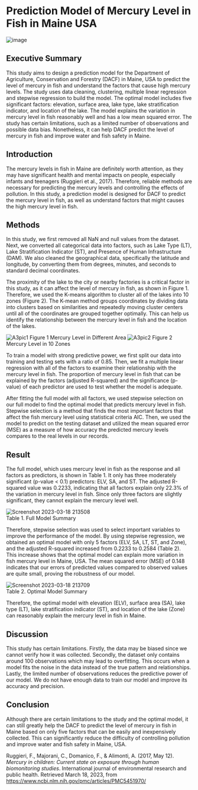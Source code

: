 # Prediction Model of Mercury Level in Fish in Maine USA
![image](https://user-images.githubusercontent.com/100692852/226152707-5cef2643-de1d-478f-9ace-71f73804c928.png)

## Executive Summary

This study aims to design a prediction model for the Department of Agriculture, Conservation and Forestry (DACF) in Maine, USA to predict the level of mercury in fish and understand the factors that cause high mercury levels. The study uses data cleaning, clustering, multiple linear regression and stepwise regression to build the model. The optimal model includes five significant factors: elevation, surface area, lake type, lake stratification indicator, and location of the lake. The model explains the variation in mercury level in fish reasonably well and has a low mean squared error. The study has certain limitations, such as a limited number of observations and possible data bias. Nonetheless, it can help DACF predict the level of mercury in fish and improve water and fish safety in Maine.

## Introduction

The mercury levels in fish in Maine are definitely worth attention, as they may have significant health and mental impacts on people, especially infants and teenagers (Ruggieri et al., 2017). Therefore, reliable methods are necessary for predicting the mercury levels and controlling the effects of pollution. In this study, a prediction model is designed for DACF to predict the mercury level in fish, as well as understand factors that might causes the high mercury level in fish. 

## Methods

In this study, we first removed all NaN and null values from the dataset. Next, we converted all categorical data into factors, such as Lake Type (LT), Lake Stratification Indicator (ST), and Presence of Human Infrastructure (DAM). We also cleaned the geographical data, specifically the latitude and longitude, by converting them from degrees, minutes, and seconds to standard decimal coordinates.

The proximity of the lake to the city or nearby factories is a critical factor in this study, as it can affect the level of mercury in fish, as shown in Figure 1. Therefore, we used the K-means algorithm to cluster all of the lakes into 10 zones (Figure 2). The K-mean method groups coordinates by dividing data into clusters based on similarities and repeatedly moving cluster centers until all of the coordinates are grouped together optimally. This can help us identify the relationship between the mercury level in fish and the location of the lakes.


![A3pic1](https://user-images.githubusercontent.com/100692852/226150835-5ffba5cf-e475-4fd0-a145-6e3d15ad5caf.png)
Figure 1 Mercury Level in Different Area
![A3pic2](https://user-images.githubusercontent.com/100692852/226150836-05ecdfa5-4510-4c2e-bb7b-5074f89c1e78.png)
Figure 2 Mercury Level in 10 Zones


To train a model with strong predictive power, we first split our data into training and testing sets with a ratio of 0.85. Then, we fit a multiple linear regression with all of the factors to examine their relationship with the mercury level in fish. The proportion of mercury level in fish that can be explained by the factors (adjusted R-squared) and the significance (p-value) of each predictor are used to test whether the model is adequate.

After fitting the full model with all factors, we used stepwise selection on our full model to find the optimal model that predicts mercury level in fish. Stepwise selection is a method that finds the most important factors that affect the fish mercury level using statistical criteria AIC. Then, we used the model to predict on the testing dataset and utilized the mean squared error (MSE) as a measure of how accuracy the predicted mercury levels compares to the real levels in our records.

## Result

The full model, which uses mercury level in fish as the response and all factors as predictors, is shown in Table 1. It only has three moderately significant (p-value < 0.1) predictors: ELV, SA, and ST. The adjusted R-squared value was 0.2233, indicating that all factors explain only 22.3% of the variation in mercury level in fish. Since only three factors are slightly significant, they cannot explain the mercury level well.

![Screenshot 2023-03-18 213508](https://user-images.githubusercontent.com/100692852/226150914-954d3c10-24f9-4def-937b-9dd8e9bcd6f2.png)  
Table 1. Full Model Summary

Therefore, stepwise selection was used to select important variables to improve the performance of the model. By using stepwise regression, we obtained an optimal model with only 5 factors (ELV, SA, LT, ST, and Zone), and the adjusted R-squared increased from 0.2233 to 0.2584 (Table 2). This increase shows that the optimal model can explain more variation in fish mercury level in Maine, USA. The mean squared error (MSE) of 0.148 indicates that our errors of predicted values compared to observed values are quite small, proving the robustness of our model.

![Screenshot 2023-03-18 213709](https://user-images.githubusercontent.com/100692852/226150924-5cc41675-7370-425b-86da-ff50ec14549c.png)   
Table 2. Optimal Model Summary

Therefore, the optimal model with elevation (ELV), surface area (SA), lake type (LT), lake stratification indicator (ST), and location of the lake (Zone) can reasonably explain the mercury level in fish in Maine.

## Discussion

This study has certain limitations. Firstly, the data may be biased since we cannot verify how it was collected. Secondly, the dataset only contains around 100 observations which may lead to overfitting. This occurs when a model fits the noise in the data instead of the true pattern and relationships. Lastly, the limited number of observations reduces the predictive power of our model. We do not have enough data to train our model and improve its accuracy and precision.

## Conclusion

Although there are certain limitations to the study and the optimal model, it can still greatly help the DACF to predict the level of mercury in fish in Maine based on only five factors that can be easily and inexpensively collected. This can significantly reduce the difficulty of controlling pollution and improve water and fish safety in Maine, USA.

Ruggieri, F., Majorani, C., Domanico, F., & Alimonti, A. (2017, May 12). *Mercury in children: Current state on exposure through human biomonitoring studies*. International journal of environmental research and public health. Retrieved March 18, 2023, from https://www.ncbi.nlm.nih.gov/pmc/articles/PMC5451970/
